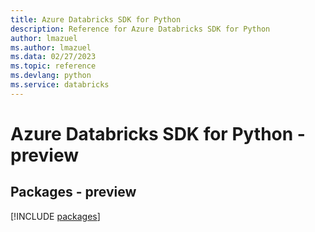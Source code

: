 ```yaml
---
title: Azure Databricks SDK for Python
description: Reference for Azure Databricks SDK for Python
author: lmazuel
ms.author: lmazuel
ms.data: 02/27/2023
ms.topic: reference
ms.devlang: python
ms.service: databricks
---
```

# Azure Databricks SDK for Python - preview
## Packages - preview
[!INCLUDE [packages](databricks-index.md)]